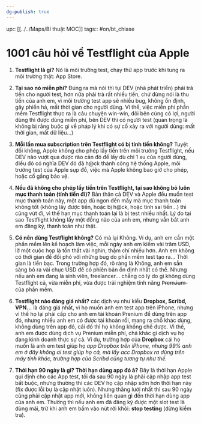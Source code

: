 ```yaml
---
dg-publish: true
---
```

up:: [[../../Maps/Bí thuật MOC]]
tags:: #on/bt_chiase 

# 1001 câu hỏi về Testflight của Apple

1. **Testflight là gì?** Nó là môi trường test, chạy thử app trước khi tung ra môi trường thật: App Store.
    
2. **Tại sao nó miễn phí?** Đúng ra mà nói thì tụi DEV (nhà phát triển) phải trả tiền cho người test, hơn nữa phải trả rất nhiều tiền, chứ đừng nói là thu tiền của anh em, vì môi trường test app sẽ nhiều bug, không ổn định, gây phiền hà, mất thời gian cho người dùng. Vì thế, việc miễn phí phần mềm Testflight thực ra là câu chuyện win-win, đôi bên cùng có lợi, người dùng thì được dùng miễn phí, bên DEV thì có người test (quan trọng là không bị rằng buộc gì về pháp lý khi có sự cố xảy ra với người dùng: mất thời gian, mất dữ liệu...)
    
3. **Mỗi lần mua subscription trên Testflight có bị tính tiền không?** Tuyệt đối không, Apple không cho phép lấy tiền trên môi trường Testflight, nếu DEV nào vượt qua được rào cản đó để lấy dù chỉ 1 xu của người dùng, điều đó có nghĩa DEV đó đã h@ck thành công hệ thống Apple, môi trường test của Apple sụp đổ, việc mà Apple không bao giờ cho phép, hoặc cố gắng bảo vệ.
    
4. **Nếu đã không cho phép lấy tiền trên Testflight, tại sao không bỏ luôn mục thanh toán (tính tiền đi)?** Bản thân cả DEV và Apple đều muốn test mục thanh toán này, một app dù ngon đến mấy mà mục thanh toán không tốt (không lấy được tiền, hoặc bị h@ck, hoặc tính sai tiền...) thì cũng vứt đi, vì thế hạn mục thanh toán lại là bị test nhiều nhất. Lý do tại sao Testflight không lấy một đồng nào của anh em, nhưng vẫn bắt anh em đăng ký, thanh toán như thật.
    
5. **Có nên dùng Testflight không?** Có mà lại Không. Ví dụ, anh em cần một phần mềm lên kế hoạch làm việc, mỗi ngày anh em kiếm vài trăm USD, lỡ một cuộc họp là tổn thất vài nghìn, thậm chí nhiều hơn. Anh em không có thời gian để đối phó với những bug do phần mềm test tạo ra... Thời gian là tiền bạc. Trong trường hợp đó, rõ ràng là Không, anh em sẵn sàng bỏ ra vài chục USD để có phiên bản ổn định nhất có thể. Nhưng nếu anh em đang là sinh viên, freelancer... chẳng có lý do gì không dùng Testflight cả, vừa miễn phí, vừa được trải nghiệm tính năng P̶r̶e̶m̶.̶i̶u̶m̶ của phần mềm.
    
6. **Testflight nào đáng giá nhất?** các dịch vụ như kiểu **Dropbox, Scribd, VPN...** là đáng giá nhất, vì họ muốn anh em test app trên iPhone, nhưng vì thế họ lại phải cấp cho anh em tài khoản Prenium để dùng trên app đó, nhưng nhiều anh em có được tài khoản rồi, mang ra chỗ khác dùng, không dùng trên app đó, cái đó thì họ không khống chế được. Vì thế, anh em được dùng dịch vụ Prenium miễn phí, chả khác gì dịch vụ họ đang kinh doanh thực sự cả. Ví dụ, trường hợp của **Dropbox** cái họ muốn là anh em test giúp họ *app Dropbox trên iPhone, nhưng 99% anh em ở đây không ai test giúp họ cả, mà lấy acc Dropbox ra dùng trên máy tính khác, trường hợp của Scribd cũng tương tự như thế.* 
    
7. **Thời hạn 90 ngày là gì? Thời hạn dùng app đó à?** Đây là thời hạn Apple qui định cho các App test, tối đa sau 90 ngày là phải cập nhập app test bắt buộc, nhưng thường thì các DEV họ cập nhập sớm hơn thời hạn này (fix được lỗi bự là cập nhật luôn). Nhưng thằng lười nhất thì sau 90 ngày cũng phải cập nhật app mới, không liên quan gì đến thời hạn dùng app của anh em. Thường thì nếu anh em đã đăng ký được một slot test là dùng mãi, trừ khi anh em bấm vào nút rời khỏi: **stop testing** (dừng kiểm tra).